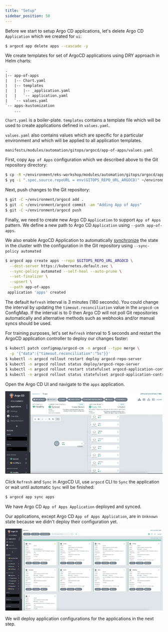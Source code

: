 ```yaml
---
title: "Setup"
sidebar_position: 50
---
```


Before we start to setup Argo CD applications, let's delete Argo CD `Application` which we created for `ui`:

```bash wait=30
$ argocd app delete apps --cascade -y
```

We create templates for set of ArgoCD applications using DRY approach in Helm charts:

```text
.
|-- app-of-apps
|   |-- Chart.yaml
|   |-- templates
|   |   |-- _application.yaml
|   |   `-- application.yaml
|   `-- values.yaml
`-- apps-kustomization
    ...
```

`Chart.yaml` is a boiler-plate. `templates` contains a template file which will be used to create applications defined in `values.yaml`.

`values.yaml` also contains values which are specific for a particular environment and which will be applied to all application templates.

```file
manifests/modules/automation/gitops/argocd/app-of-apps/values.yaml
```

First, copy `App of Apps` configuration which we described above to the Git repository directory:

```bash
$ cp -R ~/environment/eks-workshop/modules/automation/gitops/argocd/app-of-apps ~/environment/argocd/
$ yq -i ".spec.source.repoURL = env(GITOPS_REPO_URL_ARGOCD)" ~/environment/argocd/app-of-apps/values.yaml
```

Next, push changes to the Git repository:

```bash wait=10
$ git -C ~/environment/argocd add .
$ git -C ~/environment/argocd commit -am "Adding App of Apps"
$ git -C ~/environment/argocd push
```

Finally, we need to create new Argo CD `Application` to support `App of Apps` pattern.
We define a new path to Argo CD `Application` using `--path app-of-apps`.

We also enable ArgoCD Application to automatically [synchronize](https://argo-cd.readthedocs.io/en/stable/user-guide/auto_sync/) the state in the cluster with the configuration in the Git repository using `--sync-policy automated`

```bash
$ argocd app create apps --repo $GITOPS_REPO_URL_ARGOCD \
  --dest-server https://kubernetes.default.svc \
  --sync-policy automated --self-heal --auto-prune \
  --set-finalizer \
  --upsert \
  --path app-of-apps
 application 'apps' created
```

The default `Refresh` interval is 3 minutes (180 seconds). You could change the interval by updating the `timeout.reconciliation` value in the `argocd-cm` ConfigMap. If the interval is to 0 then Argo CD will not poll Git repositories automatically and alternative methods such as webhooks and/or manual syncs should be used.

For training purposes, let's set `Refresh` interval to 5 seconds and restart the ArgoCD application controller to deploy our changes faster:

```bash wait=30
$ kubectl patch configmap/argocd-cm -n argocd --type merge \
  -p '{"data":{"timeout.reconciliation":"5s"}}'
$ kubectl -n argocd rollout restart deploy argocd-repo-server
$ kubectl -n argocd rollout status deploy/argocd-repo-server
$ kubectl -n argocd rollout restart statefulset argocd-application-controller
$ kubectl -n argocd rollout status statefulset argocd-application-controller
```

Open the Argo CD UI and navigate to the `apps` application.

![argocd-ui-app-of-apps.png](assets/argocd-ui-app-of-apps.webp)

Click `Refresh` and `Sync` in ArgoCD UI, use `argocd` CLI to `Sync` the application or wait until automatic `Sync` will be finished:

```bash
$ argocd app sync apps
```

We have Argo CD `App of Apps Application` deployed and synced.

Our applications, except Argo CD `App of Apps Application`, are in `Unknown` state because we didn't deploy their configuration yet.

![argocd-ui-apps.png](assets/argocd-ui-apps-unknown.webp)

We will deploy application configurations for the applications in the next step.
